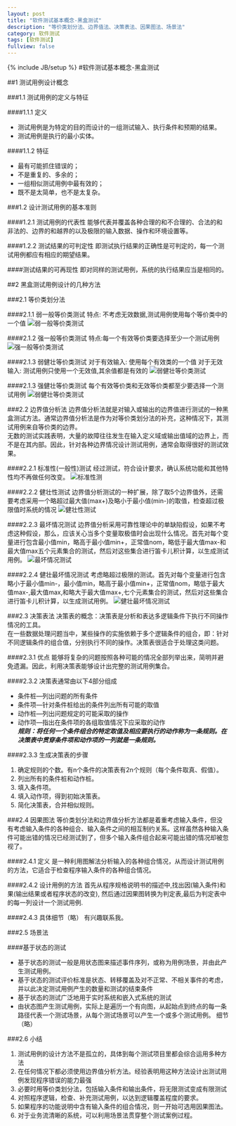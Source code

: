 ```yaml
---
layout: post
title: "软件测试基本概念-黑盒测试"
description: "等价类划分法、边界值法、决策表法、因果图法、场景法"
category: 软件测试
tags: [软件测试]
fullview: false
---
```


{% include JB/setup %}
#软件测试基本概念-黑盒测试

##1 测试用例设计概念

###1.1 测试用例的定义与特征

####1.1.1 定义
- 测试用例是为特定的目的而设计的一组测试输入、执行条件和预期的结果。
- 测试用例是执行的最小实体。 

####1.1.2 特征
- 最有可能抓住错误的；
- 不是重复的、多余的；
- 一组相似测试用例中最有效的；
- 既不是太简单，也不是太复杂。

###1.2 设计测试用例的基本准则

####1.2.1 测试用例的代表性
能够代表并覆盖各种合理的和不合理的、合法的和非法的、边界的和越界的以及极限的输入数据、操作和环境设置等。

####1.2.2 测试结果的可判定性
即测试执行结果的正确性是可判定的，每一个测试用例都应有相应的期望结果。

####测试结果的可再现性
即对同样的测试用例，系统的执行结果应当是相同的。


##2 黑盒测试用例设计的几种方法

###2.1 等价类划分法

####2.1.1 弱一般等价类测试
特点: 不考虑无效数据,测试用例使用每个等价类中的一个值
![弱一般等价类测试](http://xiangguo.qiniudn.com/img/posts/software_test/weakequal.png)

####2.1.2 强一般等价类测试
特点:每一个有效等价类要选择至少一个测试用例
![强一般等价类测试](http://xiangguo.qiniudn.com/img/posts/software_test/strongequal.png)

####2.1.3 弱健壮等价类测试
对于有效输入: 使用每个有效类的一个值
对于无效输入: 测试用例只使用一个无效值,其余值都是有效的
![弱健壮等价类测试](http://xiangguo.qiniudn.com/img/posts/software_test/weakrobust.png)

####2.1.3 强健壮等价类测试
每个有效等价类和无效等价类都至少要选择一个测试用例
![弱健壮等价类测试](http://xiangguo.qiniudn.com/img/posts/software_test/strongrobust.png)

###2.2 边界值分析法
边界值分析法就是对输入或输出的边界值进行测试的一种黑盒测试方法。通常边界值分析法是作为对等价类划分法的补充，这种情况下，其测试用例来自等价类的边界。    
无数的测试实践表明，大量的故障往往发生在输入定义域或输出值域的边界上，而不是在其内部。因此，针对各种边界情况设计测试用例，通常会取得很好的测试效果。

####2.2.1 标准性(一般性)测试
经过测试，符合设计要求，确认系统功能和其他特性均不再做任何改变。
![标准性测](http://xiangguo.qiniudn.com/img/posts/software_test/boundary.png)

####2.2.2 健壮性测试
边界值分析测试的一种扩展，除了取5个边界值外，还需要考虑采用一个略超过最大值(max+)及略小于最小值(min-)的取值，检查超过极限值时系统的情况
![健壮性测试](http://xiangguo.qiniudn.com/img/posts/software_test/robustboundary.png)

####2.2.3 最坏情况测试
边界值分析采用可靠性理论中的单缺陷假设，如果不考虑这种假设，那么，应该关心当多个变量取极值时会出现什么情况。首先对每个变量进行包含最小值min，略高于最小值min+，正常值nom，略低于最大值max-和最大值max五个元素集合的测试，然后对这些集合进行笛卡儿积计算，以生成测试用例。
![最坏情况测试](http://xiangguo.qiniudn.com/img/posts/software_test/wrost.png)

####2.2.4 健壮最坏情况测试
考虑略超过极限的测试。首先对每个变量进行包含略小于最小值min-，最小值min，略高于最小值min+，正常值nom，略低于最大值max-,最大值max,和略大于最大值max+,七个元素集合的测试，然后对这些集合进行笛卡儿积计算，以生成测试用例。
![健壮最坏情况测试](http://xiangguo.qiniudn.com/img/posts/software_test/strongwrost.png)

###2.3 决策表法
决策表的概念：决策表是分析和表达多逻辑条件下执行不同操作情况的工具。    
在一些数据处理问题当中，某些操作的实施依赖于多个逻辑条件的组合，即：针对不同逻辑条件的组合值，分别执行不同的操作。决策表很适合于处理这类问题。

####2.3.1 优点
能够将复杂的问题按照各种可能的情况全部列举出来，简明并避免遗漏。因此，利用决策表能够设计出完整的测试用例集合。

####2.3.2 决策表通常由以下4部分组成
- 条件桩—列出问题的所有条件
- 条件项—针对条件桩给出的条件列出所有可能的取值
- 动作桩—列出问题规定的可能采取的操作
- 动作项—指出在条件项的各组取值情况下应采取的动作    
***规则：将任何一个条件组合的特定取值及相应要执行的动作称为一条规则。在决策表中贯穿条件项和动作项的一列就是一条规则。***

####2.3.3 生成决策表的步骤
1. 确定规则的个数。有n个条件的决策表有2n个规则（每个条件取真、假值）。
2. 列出所有的条件桩和动作桩。
3. 填入条件项。
4. 填入动作项，得到初始决策表。
5. 简化决策表，合并相似规则。

###2.4 因果图法
等价类划分法和边界值分析方法都是着重考虑输入条件，但没有考虑输入条件的各种组合、输入条件之间的相互制约关系。这样虽然各种输入条件可能出错的情况已经测试到了，但多个输入条件组合起来可能出错的情况却被忽视了。

####2.4.1 定义
是一种利用图解法分析输入的各种组合情况，从而设计测试用例的方法，它适合于检查程序输入条件的各种组合情况。

####2.4.2 设计用例的方法
首先从程序规格说明书的描述中,找出因(输入条件)和果(输出结果或者程序状态的改变),
然后通过因果图转换为判定表,最后为判定表中的每一列设计一个测试用例.

####2.4.3 具体细节（略）
有兴趣联系我。

###2.5 场景法

####基于状态的测试
- 基于状态的测试一般是用状态图来描述事件序列，或称为用例场景，并由此产生测试用例。
- 基于状态的测试评价标准是状态、转移覆盖及对不正常、不相关事件的考虑，并以此决定测试用例产生的数量和测试的结束条件
- 基于状态的测试广泛地用于实时系统和嵌入式系统的测试
- 由状态图产生测试用例，实际上是遍历一个有向图，从起始点到终点的每一条路径代表一个测试场景，从每个测试场景可以产生一个或多个测试用例。
细节（略）

###2.6 小结
1. 测试用例的设计方法不是孤立的，具体到每个测试项目里都会综合运用多种方法
2. 在任何情况下都必须使用边界值分析方法。经验表明用这种方法设计出测试用例发现程序错误的能力最强
3. 必要时用等价类划分法，包括输入条件和输出条件，将无限测试变成有限测试
4. 对照程序逻辑，检查、补充测试用例，以达到逻辑覆盖程度的要求。
5. 如果程序的功能说明中含有输入条件的组合情况，则一开始可选用因果图法。
6. 对于业务流清晰的系统，可以利用场景法贯穿整个测试案例过程。
